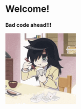 # Welcome!
### Bad code ahead!!!
![](https://github.com/jordycimo/jordycimo/blob/main/asuca-watamote.gif)

